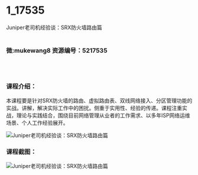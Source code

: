 # 1_17535
Juniper老司机经验谈：SRX防火墙路由篇
<br/></br>
<h3>微:mukewang8 资源编号：5217535</h3>
<br/></br>
<h3>课程介绍：</h3>
<p>本课程要是针对<a title="查看与 SRX防火墙 相关的文章" target="_blank">SRX防火墙</a>的路由、虚拟路由表、双线网络接入、分区管理功能的实战。讲解，解决实际工作中的困扰。侧重于实用性、经验的传递。课程注重实战，理论与实践结合，围绕目前网络管理从业者的工作需求、以多年ISP网络运维场景、个人工作经验展开。</p>
<p><img src="https://www.ko996.com/wp-content/uploads/img/2021/01/12345-4.jpg" alt="Juniper老司机经验谈：SRX防火墙路由篇"></p>
<div class="info-desc">
<h3>课程截图：</h3>
<p><img src="https://www.ko996.com/wp-content/uploads/img/2021/01/2-43.png" alt="Juniper老司机经验谈：SRX防火墙路由篇"></p>


			
</div>
